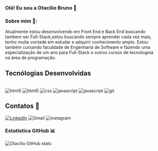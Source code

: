### Olá! Eu sou a Otacílio Bruno 👋

### Sobre mim 🚀:
Atualmente estou desenvolvendo em Front End e Back End buscando tambem ser Full-Stack,estou buscando sempre aprender cada vez mais, tenho muita vontade em estudar e adquirir conhecimento amplo. Estou também cursando faculdade de Engenharia de Software e fazendo uma especialização de um ano para Full-Stack e outros cursos de tecnologoia na área de programação.


## Tecnólogias Desenvolvidas 

<div style="display: inline_block"><br/>
<img align="center" alt="html5" src="https://img.shields.io/badge/HTML5-E34F26?style=for-the-badge&logo=html5&logoColor=white">
<img align="center" alt="html5" src="https://img.shields.io/badge/PYTHON-E34F26?style=for-the-badge&logo=html5&logoColor=white">
<img align="center" alt="css" src="https://img.shields.io/badge/CSS3-1572B6?style=for-the-badge&logo=css3&logoColor=white">
<img align="center" alt="javascript" src="https://img.shields.io/badge/JavaScript-F7DF1E?style=for-the-badge&logo=javascript&logoColor=black">
<img align="center" alt="javascript" src="https://img.shields.io/badge/GitHub-100000?style=for-the-badge&logo=github&logoColor=white">
<img align="center" alt="git" src="https://img.shields.io/badge/GIT-E44C30?style=for-the-badge&logo=git&logoColor=white">

</div>
    
## Contatos 📱
[![LinkedIn](https://img.shields.io/badge/LinkedIn-0077B5?style=for-the-badge&logo=linkedin&logoColor=white)](https://github.com/otacilio-bruno/) 
![Gmail](https://img.shields.io/badge/Gmail-D14836?style=for-the-badge&logo=gmail&logoColor=white)
![instagram](https://www.instagram.com/otacilio_brunoo?igshid=OGQ5ZDc2ODk2ZA==)


### Estatistica GitHub 📊
![Otacilio GitHub stats](https://github-readme-stats.vercel.app/api?username=OtacilioBruno&show_icons=true&theme=radical)


